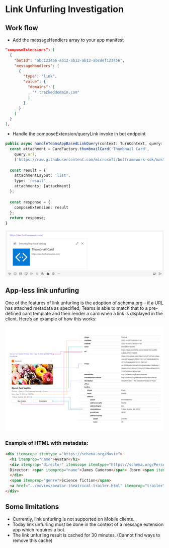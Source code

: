 
# Link Unfurling Investigation

## Work flow

- Add the messageHandlers array to your app manifest
```json
"composeExtensions": [
  {
    "botId": "abc123456-ab12-ab12-ab12-abcdef123456",
    "messageHandlers": [
      {
        "type": "link",
        "value": {
          "domains": [
            "*.trackeddomain.com"
          ]
        }
      }
    ]
  }
],
```

- Handle the composeExtension/queryLink invoke in bot endpoint
```ts
public async handleTeamsAppBasedLinkQuery(context: TurnContext, query: any): Promise<any> {
  const attachment = CardFactory.thumbnailCard('Thumbnail Card',
    query.url,
    ['https://raw.githubusercontent.com/microsoft/botframework-sdk/master/icon.png']);

  const result = {
    attachmentLayout: 'list',
    type: 'result',
    attachments: [attachment]
  };

  const response = {
    composeExtension: result
  };
  return response;
}
```

![link-unfurling](./link-unfurling-images/link-unfurling.png)


## App-less link unfurling
One of the features of link unfurling is the adoption of schema.org – if a URL has attached metadata as specified, Teams is able to match that to a pre-defined card template and then render a card when a link is displayed in the client. Here’s an example of how this works:

![app-less-link-unfurling-example](./link-unfurling-images/app-less-link-unfurling-example.png)

### Example of HTML with metadata:

```html
<div itemscope itemtype ="https://schema.org/Movie">
  <h1 itemprop="name">Avatar</h1>
  <div itemprop="director" itemscope itemtype="https://schema.org/Person">
  Director: <span itemprop="name">James Cameron</span> (born <span itemprop="birthDate">August 16, 1954</span>)
  </div>
  <span itemprop="genre">Science fiction</span>
  <a href="../movies/avatar-theatrical-trailer.html" itemprop="trailer">Trailer</a>
</div>
```

## Some limitations
- Currently, link unfurling is not supported on Mobile clients.
- Today link unfurling must be done in the context of a message extension app which requires a bot.
- The link unfurling result is cached for 30 minutes. (Cannot find ways to remove this cache)